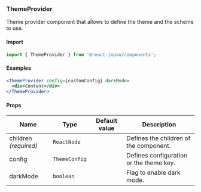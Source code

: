 ### ThemeProvider

Theme provider component that allows to define the theme and the scheme to use.

#### Import

```jsx
import { ThemeProvider } from '@react-jopau/components';
```

#### Examples

```jsx
<ThemeProvider config={customConfig} darkMode>
  <div>Content</div>
</ThemeProvider>
```

#### Props

| Name                  | Type          | Default value | Description                             |
| --------------------- | ------------- | ------------- | --------------------------------------- |
| children _(required)_ | `ReactNode`   |               | Defines the children of the component.  |
| config                | `ThemeConfig` |               | Defines configuration or the theme key. |
| darkMode              | `boolean`     |               | Flag to enable dark mode.               |
